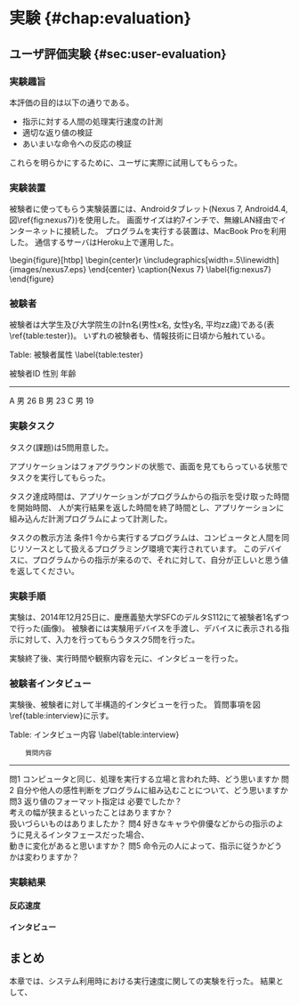 # 実験 {#chap:evaluation}

## ユーザ評価実験 {#sec:user-evaluation}

### 実験趣旨

本評価の目的は以下の通りである。

- 指示に対する人間の処理実行速度の計測
- 適切な返り値の検証
- あいまいな命令への反応の検証

これらを明らかにするために、ユーザに実際に試用してもらった。

### 実験装置

被験者に使ってもらう実験装置には、Androidタブレット(Nexus 7, Android4.4, 図\ref{fig:nexus7})を使用した。
画面サイズは約7インチで、無線LAN経由でインターネットに接続した。
プログラムを実行する装置は、MacBook Proを利用した。
通信するサーバはHeroku上で運用した。

\begin{figure}[htbp]
  \begin{center}r
  \includegraphics[width=.5\linewidth]{images/nexus7.eps}
  \end{center}
  \caption{Nexus 7}
  \label{fig:nexus7}
\end{figure}

### 被験者

被験者は大学生及び大学院生の計n名(男性x名, 女性y名, 平均zz歳)である(表\ref{table:tester})。
いずれの被験者も、情報技術に日頃から触れている。

Table: 被験者属性 \label{table:tester}

被験者ID 性別 年齢
---     --- ---
A       男   26
B       男   23
C       男   19

### 実験タスク

タスク(課題)は5問用意した。

アプリケーションはフォアグラウンドの状態で、画面を見てもらっている状態でタスクを実行してもらった。

タスク達成時間は、アプリケーションがプログラムからの指示を受け取った時間を開始時間、
人が実行結果を返した時間を終了時間とし、アプリケーションに組み込んだ計測プログラムによって計測した。

タスクの教示方法
条件1 今から実行するプログラムは、コンピュータと人間を同じリソースとして扱えるプログラミング環境で実行されています。
このデバイスに、プログラムからの指示が来るので、それに対して、自分が正しいと思う値を返してください。


### 実験手順

実験は、2014年12月25日に、慶應義塾大学SFCのデルタS112にて被験者1名ずつで行った(画像)。
被験者には実験用デバイスを手渡し、デバイスに表示される指示に対して、入力を行ってもらうタスク5問を行った。

実験終了後、実行時間や観察内容を元に、インタビューを行った。

### 被験者インタビュー

実験後、被験者に対して半構造的インタビューを行った。
質問事項を図\ref{table:interview}に示す。

Table: インタビュー内容 \label{table:interview}

        質問内容
---- ------------------------------------------------------------------------
問1   コンピュータと同じ、処理を実行する立場と言われた時、どう思いますか
問2   自分や他人の感性判断をプログラムに組み込むことについて、どう思いますか
問3   返り値のフォーマット指定は 必要でしたか？ <br>
      考えの幅が狭まるといったことはありますか？ <br>
      扱いづらいものはありましたか？
問4   好きなキャラや俳優などからの指示のように見えるインタフェースだった場合、<br>
      動きに変化があると思いますか？
問5   命令元の人によって、指示に従うかどうかは変わりますか？

### 実験結果

#### 反応速度

#### インタビュー
<!-- 
## 性能評価実験

### 実験趣旨

\ref{sec:user-evaluation}節の実験によって、人間による処理の実行速度を計測した。
本節では、システムの通信部分における速度の計測を行う。
現在実装済みのSocket.IO AdapterとPushNotification Adapterの二種類の方法について、実験を行う。

### 実験装置

プログラムを実行する装置には、MacBook Proを用いた。
通信するサーバはHeroku上で運用する。

### 実験内容

### 実験結果

### 考察 -->

## まとめ

本章では、システム利用時における実行速度に関しての実験を行った。
結果として、
